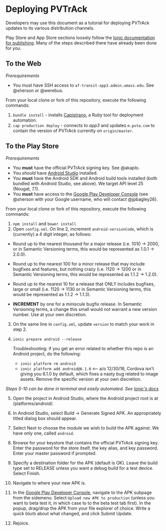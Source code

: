 # Deploying PVTrAck

Developers may use this document as a tutorial for deploying PVTrAck updates to its various distribution channels.

Play Store and App Store sections loosely follow the [Ionic documentation for publishing](http://ionicframework.com/docs/guide/publishing.html). Many of the steps described there have already been done for you.

## To the Web

_Prerequirements_
- You must have SSH access to `af-transit-app3.admin.umass.edu`. See @sherson or @werebus.

From your local clone or fork of this repository, execute the following commands:

1. `bundle install` - installs [Capistrano](http://capistranorb.com/), a Ruby tool for deployment automation.
2. `cap production deploy` - connects to _app3_ and updates `m.pvta.com` to contain the version of PVTrAck currently on `origin/master`.

## To the Play Store
_Prerequirements_
- You **must** have the official PVTrAck signing key. See @akaplo.
- You *should* have [Android Studio](https://developer.android.com/studio/index.html) installed.
- You **must** have the Android SDK and Android build tools installed (both bundled with Android Studio, see above). We target API level 25 (Nougat, 7.1).
- You **must** have access to the [Google Play Developer Console](play.google.com/apps/publish) (see @sherson with your Google username, who will contact @jpbagley26).

From your local clone or fork of this repository, execute the following commands:

1. `npm install` and `bower install`
2. Open `config.xml`. On line 2, increment `android-versionCode`, which is (currently) a 4 digit integer, as follows:

  - Round up to the nearest thousand for a major release (i.e. 1010 -> 2000, or in Semantic Versioning terms, this would be represented as 1.0.1 -> 2.0.0).
  
  - Round up to the nearest 100 for a minor release that may include bugfixes and features, but nothing crazy (i.e. 1120 -> 1200 or in Semantic Versioning terms, this would be represented as 1.1.2 -> 1.2.0).

  - Round up to the nearest 10 for a release that ONLY includes bugfixes, large or small (i.e. 1120 -> 1130 or in Semantic Versioning terms, this would be represented as 1.1.2 -> 1.1.3).

  - **INCREMENT** by one for a miniscule bugfix release. In Semantic Versioning terms, a change this small would not warrant a new version number.  Use at your own discretion.
  
 
3. On the same line in `config.xml`, update `version` to match your work in step 2.

 
4. `ionic prepare android --release`
    
    Troubleshooting: if you get an error related to whether this repo is an Android project, do the following:
      - `ionic platform rm android`
      - `ionic platform add android@6.1.0` <-- a/o 12/30/16, Cordova isn't giving you 6.1.0 by default, which fixes a nasty bug related to image assets. Remove the specific version at your own discretion.
      
*Steps 5-10 can be done in terminal and easily automated. See [Ionic's docs](http://ionicframework.com/docs/guide/publishing.html)*
   
5. Open the project in Android Studio, where the Android project root is at /platforms/android/.

6. In Android Studio, select Build -> Generate Signed APK. An appropriately titled dialog box should appear.
7. Select Next to choose the module we wish to build the APK against. We have only one, called `android`.
8. Browse for your keystore that contains the official PVTrAck signing key. Enter the password for the store itself, the key alias, and key password. Enter your master password if prompted.
9. Specify a destination folder for the APK (default is OK). Leave the build type set to RELEASE unless you want a debug build for a test device. Select Finish.
10. Navigate to where your new APK is.
11. In the [Google Play Developer Console](play.google.com/apps/publish), navigate to the APK subpage from the sidemenu.
Select `Upload new APK to production` (unless you want to beta test it, in which case to to the beta test tab first). In the popup, drag/drop the APK from your file explorer of choice.  Write a quick blurb about what changed, and click Submit Update.
12. Rejoice.
